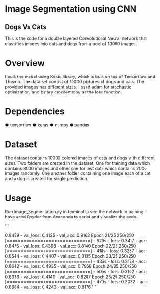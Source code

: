 # Image Segmentation using CNN
## Dogs Vs Cats
This is the code for a double layered Convolutional Neural network that classifies images into cats and dogs from a pool of 10000 images.
# Overview
I built the model using Keras library, which is built on top of Tensorflow and Theano. The data set consist of 10000 pictures of dogs and cats. The provided images has different sizes. I used adam for stochastic optimization, and binary crossentropy as the loss function.
# Dependencies

● tensorflow
● keras
● numpy
● pandas

# Dataset

The dataset contains 10000 colored images of cats and dogs with different sizes. Two folders are created in the dataset, One for training data which contains 8000 images and other one for test data which contains 2000 images randomly. One another folder containing one image each of a cat and a dog is created for single prediction.
# Usage
Run Image_Segmentation.py in terminal to see the network in training. I have used Spyder from Anaconda to script and visualize the code.


'''

0.8459 - val_loss: 0.4135 - val_acc: 0.8163
Epoch 21/25
250/250 [==============================] - 626s - loss: 0.3417 - acc: 0.8475 - val_loss: 0.4398 - val_acc: 0.8140
Epoch 22/25
250/250 [==============================] - 418s - loss: 0.3257 - acc: 0.8544 - val_loss: 0.4407 - val_acc: 0.8135
Epoch 23/25
250/250 [==============================] - 435s - loss: 0.3178 - acc: 0.8642 - val_loss: 0.4935 - val_acc: 0.7969
Epoch 24/25
250/250 [==============================] - 505s - loss: 0.3102 - acc: 0.8636 - val_loss: 0.4149 - val_acc: 0.8287
Epoch 25/25
250/250 [==============================] - 470s - loss: 0.3032 - acc: 0.8664 - val_loss: 0.4243 - val_acc: 0.8176
'''

